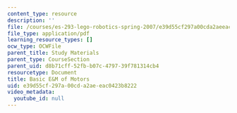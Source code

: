 ```yaml
---
content_type: resource
description: ''
file: /courses/es-293-lego-robotics-spring-2007/e39d55cf297a00cda2aeeac0423b8222_MITES_293S07_motors.pdf
file_type: application/pdf
learning_resource_types: []
ocw_type: OCWFile
parent_title: Study Materials
parent_type: CourseSection
parent_uid: d8b71cff-52fb-b07c-4797-39f781314cb4
resourcetype: Document
title: Basic E&M of Motors
uid: e39d55cf-297a-00cd-a2ae-eac0423b8222
video_metadata:
  youtube_id: null
---
```

